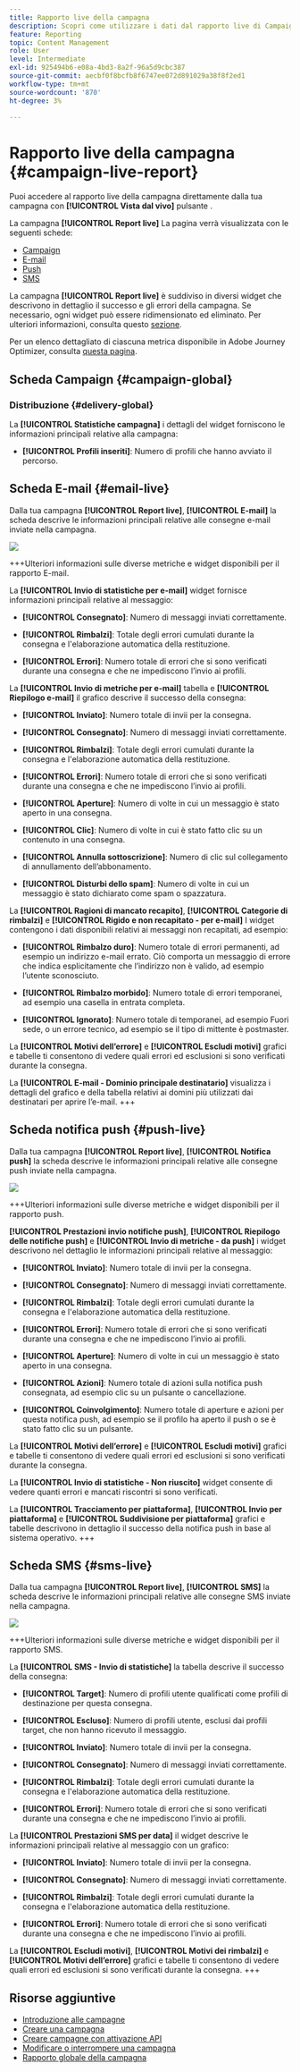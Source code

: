 ```yaml
---
title: Rapporto live della campagna
description: Scopri come utilizzare i dati dal rapporto live di Campaign
feature: Reporting
topic: Content Management
role: User
level: Intermediate
exl-id: 925494b6-e08a-4bd3-8a2f-96a5d9cbc387
source-git-commit: aecbf0f8bcfb8f6747ee072d891029a38f8f2ed1
workflow-type: tm+mt
source-wordcount: '870'
ht-degree: 3%

---
```


# Rapporto live della campagna {#campaign-live-report}

Puoi accedere al rapporto live della campagna direttamente dalla tua campagna con **[!UICONTROL Vista dal vivo]** pulsante .

La campagna **[!UICONTROL Report live]** La pagina verrà visualizzata con le seguenti schede:

* [Campaign](#campaign-live)
* [E-mail](#email-live)
* [Push](#push-live)
* [SMS](#sms-live)


La campagna **[!UICONTROL Report live]** è suddiviso in diversi widget che descrivono in dettaglio il successo e gli errori della campagna. Se necessario, ogni widget può essere ridimensionato ed eliminato. Per ulteriori informazioni, consulta questo [sezione](../reports/live-report.md#modify-dashboard).

Per un elenco dettagliato di ciascuna metrica disponibile in Adobe Journey Optimizer, consulta [questa pagina](live-report.md#list-of-components-live).

## Scheda Campaign {#campaign-global}

### Distribuzione {#delivery-global}

La **[!UICONTROL Statistiche campagna]** i dettagli del widget forniscono le informazioni principali relative alla campagna:

* **[!UICONTROL Profili inseriti]**: Numero di profili che hanno avviato il percorso.

<!--
### Experimentation tab (#experimentation-live)

From your Campaign **[!UICONTROL Live report]**, the **[!UICONTROL Experimentation]** tab details the main information relative to how each variant is performing and if there is was winner during the test.
-->
## Scheda E-mail {#email-live}

Dalla tua campagna **[!UICONTROL Report live]**, **[!UICONTROL E-mail]** la scheda descrive le informazioni principali relative alle consegne e-mail inviate nella campagna.

![](assets/campaign_report_live_1.png)

+++Ulteriori informazioni sulle diverse metriche e widget disponibili per il rapporto E-mail.

La **[!UICONTROL Invio di statistiche per e-mail]** widget fornisce informazioni principali relative al messaggio:

* **[!UICONTROL Consegnato]**: Numero di messaggi inviati correttamente.

* **[!UICONTROL Rimbalzi]**: Totale degli errori cumulati durante la consegna e l&#39;elaborazione automatica della restituzione.

* **[!UICONTROL Errori]**: Numero totale di errori che si sono verificati durante una consegna e che ne impediscono l’invio ai profili.

La **[!UICONTROL Invio di metriche per e-mail]** tabella e **[!UICONTROL Riepilogo e-mail]** il grafico descrive il successo della consegna:

* **[!UICONTROL Inviato]**: Numero totale di invii per la consegna.

* **[!UICONTROL Consegnato]**: Numero di messaggi inviati correttamente.

* **[!UICONTROL Rimbalzi]**: Totale degli errori cumulati durante la consegna e l&#39;elaborazione automatica della restituzione.

* **[!UICONTROL Errori]**: Numero totale di errori che si sono verificati durante una consegna e che ne impediscono l’invio ai profili.

* **[!UICONTROL Aperture]**: Numero di volte in cui un messaggio è stato aperto in una consegna.

* **[!UICONTROL Clic]**: Numero di volte in cui è stato fatto clic su un contenuto in una consegna.

* **[!UICONTROL Annulla sottoscrizione]**: Numero di clic sul collegamento di annullamento dell’abbonamento.

* **[!UICONTROL Disturbi dello spam]**: Numero di volte in cui un messaggio è stato dichiarato come spam o spazzatura.

La **[!UICONTROL Ragioni di mancato recapito]**, **[!UICONTROL Categorie di rimbalzi]** e **[!UICONTROL Rigido e non recapitato - per e-mail]** I widget contengono i dati disponibili relativi ai messaggi non recapitati, ad esempio:

* **[!UICONTROL Rimbalzo duro]**: Numero totale di errori permanenti, ad esempio un indirizzo e-mail errato. Ciò comporta un messaggio di errore che indica esplicitamente che l’indirizzo non è valido, ad esempio l’utente sconosciuto.

* **[!UICONTROL Rimbalzo morbido]**: Numero totale di errori temporanei, ad esempio una casella in entrata completa.

* **[!UICONTROL Ignorato]**: Numero totale di temporanei, ad esempio Fuori sede, o un errore tecnico, ad esempio se il tipo di mittente è postmaster.

La **[!UICONTROL Motivi dell’errore]** e **[!UICONTROL Escludi motivi]** grafici e tabelle ti consentono di vedere quali errori ed esclusioni si sono verificati durante la consegna.

La **[!UICONTROL E-mail - Dominio principale destinatario]** visualizza i dettagli del grafico e della tabella relativi ai domini più utilizzati dai destinatari per aprire l’e-mail.
+++

## Scheda notifica push {#push-live}

Dalla tua campagna **[!UICONTROL Report live]**, **[!UICONTROL Notifica push]** la scheda descrive le informazioni principali relative alle consegne push inviate nella campagna.

![](assets/campaign_report_live_2.png)

+++Ulteriori informazioni sulle diverse metriche e widget disponibili per il rapporto push.

**[!UICONTROL Prestazioni invio notifiche push]**, **[!UICONTROL Riepilogo delle notifiche push]** e **[!UICONTROL Invio di metriche - da push]** i widget descrivono nel dettaglio le informazioni principali relative al messaggio:

* **[!UICONTROL Inviato]**: Numero totale di invii per la consegna.

* **[!UICONTROL Consegnato]**: Numero di messaggi inviati correttamente.

* **[!UICONTROL Rimbalzi]**: Totale degli errori cumulati durante la consegna e l&#39;elaborazione automatica della restituzione.

* **[!UICONTROL Errori]**: Numero totale di errori che si sono verificati durante una consegna e che ne impediscono l’invio ai profili.

* **[!UICONTROL Aperture]**: Numero di volte in cui un messaggio è stato aperto in una consegna.

* **[!UICONTROL Azioni]**: Numero totale di azioni sulla notifica push consegnata, ad esempio clic su un pulsante o cancellazione.

* **[!UICONTROL Coinvolgimento]**: Numero totale di aperture e azioni per questa notifica push, ad esempio se il profilo ha aperto il push o se è stato fatto clic su un pulsante.

La **[!UICONTROL Motivi dell’errore]** e **[!UICONTROL Escludi motivi]** grafici e tabelle ti consentono di vedere quali errori ed esclusioni si sono verificati durante la consegna.

La **[!UICONTROL Invio di statistiche - Non riuscito]** widget consente di vedere quanti errori e mancati riscontri si sono verificati.

La **[!UICONTROL Tracciamento per piattaforma]**, **[!UICONTROL Invio per piattaforma]** e **[!UICONTROL Suddivisione per piattaforma]** grafici e tabelle descrivono in dettaglio il successo della notifica push in base al sistema operativo.
+++

## Scheda SMS {#sms-live}

Dalla tua campagna **[!UICONTROL Report live]**, **[!UICONTROL SMS]** la scheda descrive le informazioni principali relative alle consegne SMS inviate nella campagna.

![](assets/campaign_report_live_3.png)

+++Ulteriori informazioni sulle diverse metriche e widget disponibili per il rapporto SMS.

La **[!UICONTROL SMS - Invio di statistiche]** la tabella descrive il successo della consegna:

* **[!UICONTROL Target]**: Numero di profili utente qualificati come profili di destinazione per questa consegna.

* **[!UICONTROL Escluso]**: Numero di profili utente, esclusi dai profili target, che non hanno ricevuto il messaggio.

* **[!UICONTROL Inviato]**: Numero totale di invii per la consegna.

* **[!UICONTROL Consegnato]**: Numero di messaggi inviati correttamente.

* **[!UICONTROL Rimbalzi]**: Totale degli errori cumulati durante la consegna e l&#39;elaborazione automatica della restituzione.

* **[!UICONTROL Errori]**: Numero totale di errori che si sono verificati durante una consegna e che ne impediscono l’invio ai profili.

La **[!UICONTROL Prestazioni SMS per data]** il widget descrive le informazioni principali relative al messaggio con un grafico:

* **[!UICONTROL Inviato]**: Numero totale di invii per la consegna.

* **[!UICONTROL Consegnato]**: Numero di messaggi inviati correttamente.

* **[!UICONTROL Rimbalzi]**: Totale degli errori cumulati durante la consegna e l&#39;elaborazione automatica della restituzione.

* **[!UICONTROL Errori]**: Numero totale di errori che si sono verificati durante una consegna e che ne impediscono l’invio ai profili.

La **[!UICONTROL Escludi motivi]**, **[!UICONTROL Motivi dei rimbalzi]** e **[!UICONTROL Motivi dell’errore]** grafici e tabelle ti consentono di vedere quali errori ed esclusioni si sono verificati durante la consegna.
+++

## Risorse aggiuntive

* [Introduzione alle campagne](../campaigns/get-started-with-campaigns.md)
* [Creare una campagna](../campaigns/create-campaign.md)
* [Creare campagne con attivazione API](../campaigns/api-triggered-campaigns.md)
* [Modificare o interrompere una campagna](../campaigns/modify-stop-campaign.md)
* [Rapporto globale della campagna](campaign-global-report.md)
